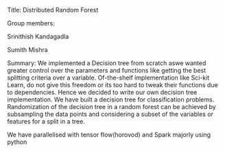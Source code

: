 Title: Distributed Random Forest

Group members:

Srinithish Kandagadla

Sumith Mishra

Summary:
We implemented a Decision tree from scratch aswe wanted greater
control over the parameters and functions like getting the best
splitting criteria over a variable. Of-the-shelf implementation like
Sci-kit Learn, do not give this freedom or its too hard to tweak
their functions due to dependencies. Hence we decided to write our
own decision tree implementation. We have built a decision tree
for classification problems. Randomization of the decision tree in a
random forest can be achieved by subsampling the data points and
considering a subset of the variables or features for a split in a tree.

We have parallelised with tensor flow(horovod) and Spark majorly using python 
